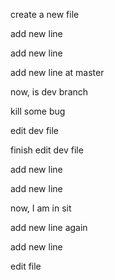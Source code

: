 create a new file

add new line

add new line

add new line at master

now, is dev branch

kill some bug

edit dev file

finish edit dev file

add new line

add new line

now, I am in sit

add new line again

add new line

edit file

